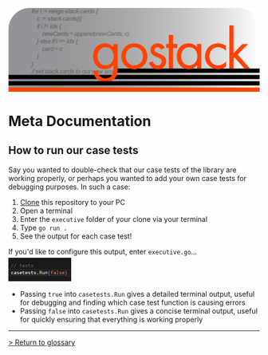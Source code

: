 ![Banner](../images/gostack_SmallerTransparent.png)

<h1>Meta Documentation</h1>

<h2>How to run our case tests</h2>

Say you wanted to double-check that our case tests of the library are working properly, or perhaps you wanted to add your own case tests for debugging purposes.  In such a case:

 1. [Clone](https://github.com/git-guides/git-clone) this repository to your PC
 2. Open a terminal
 3. Enter the `executive` folder of your clone via your terminal
 4. Type `go run .`
 5. See the output for each case test!

 If you'd like to configure this output, enter `executive.go`...

 <img src="../images/caseTestsRun.png" width="25%" style="margin-top: -10px;"/>

 * Passing `true` into `casetests.Run` gives a detailed terminal output, useful for debugging and finding which case test function is causing errors
 * Passing `false` into `casetests.Run` gives a concise terminal output, useful for quickly ensuring that everything is working properly

---

 [> Return to glossary](../README.md)